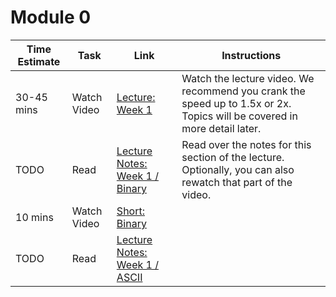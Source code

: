# Module 0

Time Estimate | Task | Link | Instructions
-|-|-|-
30-45 mins | Watch Video | [Lecture: Week 1](https://youtube.com/watch?v=zFenJJtAEzE) | Watch the lecture video. We recommend you crank the speed up to 1.5x or 2x. Topics will be covered in more detail later.
TODO | Read | [Lecture Notes: Week 1 / Binary](http://cdn.cs50.net/2015/fall/lectures/0/w/notes0w/notes0w.html#binary) | Read over the notes for this section of the lecture. Optionally, you can also rewatch that part of the video.
10 mins | Watch Video | [Short: Binary](http://cs50.tv/2012/fall/shorts/binary/binary-720p.mp4)
TODO | Read | [Lecture Notes: Week 1 / ASCII](http://cdn.cs50.net/2015/fall/lectures/0/w/notes0w/notes0w.html#ascii)
